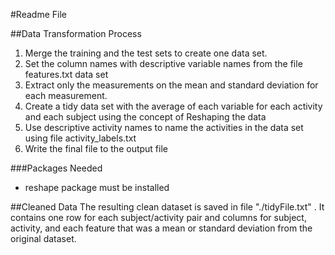 #Readme File

##Data Transformation Process
1. Merge the training and the test sets to create one data set.
2. Set the column names with descriptive variable names from the file features.txt  data set
3. Extract only the measurements on the mean and standard deviation for each measurement.
4. Create a tidy data set with the average of each variable for each activity and each subject using the concept of Reshaping the data
5. Use descriptive activity names to name the activities in the data set using file activity_labels.txt
6. Write the final file to the output file

###Packages Needed
* reshape package must be installed

##Cleaned Data
The resulting clean dataset is saved in file "./tidyFile.txt" . It contains one row for each subject/activity pair and columns for subject, activity, and each feature that was a mean or standard deviation from the original dataset.
